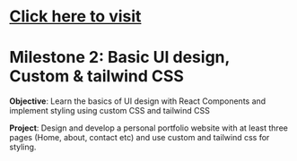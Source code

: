 <h1><a href="https://nextjs-5milestones-m2-portfolio.vercel.app/">Click here to visit</a></h1>

# Milestone 2: Basic UI design, Custom & tailwind CSS

<b>Objective</b>: Learn the basics of UI design with React Components and implement styling using custom CSS and tailwind CSS

<b>Project</b>: Design and develop a personal portfolio website with at least three pages (Home, about, contact etc) and use custom and tailwind css for styling.
